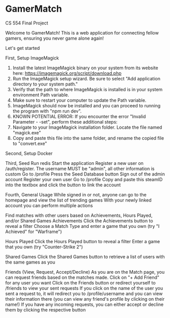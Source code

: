 # GamerMatch

CS 554 Final Project

Welcome to GamerMatch! This is a web application for connecting fellow gamers, ensuring you never game alone again!

Let's get started

First, Setup ImageMagick

1. Install the latest ImageMagick binary on your system from its website here: https://imagemagick.org/script/download.php
2. Run the ImageMagick setup wizard. Be sure to select "Add application directory to your system path."
3. Verify that the path to where ImageMagick is installed is in your system environment Path variable.
4. Make sure to restart your computer to update the Path variable.
5. ImageMagick should now be installed and you can proceed to running the program with "npm run dev".
6. KNOWN POTENTIAL ERROR: If you encounter the error "Invalid Parameter - -set", perform these additional steps:
7. Navigate to your ImageMagick installation folder. Locate the file named "magick.exe"
8. Copy and paste this file into the same folder, and rename the copied file to "convert.exe"

Second, Setup Docker

Third, Seed
Run redis
Start the application
Register a new user on /auth/register. The username MUST be "admin", all other information is custom
Go to /profile
Press the Seed Database button
Sign out of the admin account
Register your own user
Go to /profile
Copy and paste this steamID into the textbox and click the button to link the account

Fourth, General Usage
While signed in or not, anyone can go to the homepage and view the list of trending games
With your newly linked account you can perform multiple actions

Find matches with other users based on Achievements, Hours Played, and/or Shared Games
Achievements
Click the Achievements button to reveal a filter
Choose a Match Type and enter a game that you own (try "I Achieved" for "Warframe")

Hours Played
Click the Hours Played button to reveal a filter
Enter a game that you own (try "Counter-Strike 2")

Shared Games
Click the Shared Games button to retrieve a list of users with the same games as you

Friends (View, Request, Accept/Decline)
As you are on the Match page, you can request friends based on the matches made.
Click on "+ Add Friend" for any user you want
Click on the Friends button or redirect yourself to /friends to view your sent requests
If you click on the name of the user you sent a request to, it will redirect you to /profile/username and you can view their information there
(you can view any friend's profile by clicking on their name!)
If you have any incoming requests, you can either accept or decline them by clicking the respective button
